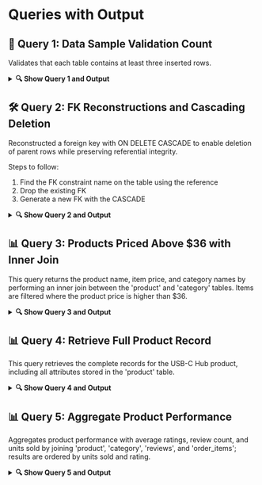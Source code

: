 # Queries with Output

## 🧪 Query 1: Data Sample Validation Count 

Validates that each table contains at least three inserted rows.

<details>
  <summary><strong>🔍 Show Query 1 and Output</strong></summary>

  ```sql
SELECT 
    CASE 
        WHEN COUNT(*) = 0 THEN 'All tables have >= 3 rows'
        ELSE 'Some tables have fewer than 3 rows'
    END AS `Insert Check`
FROM information_schema.tables
WHERE table_schema = 'dbms_project'
	AND table_rows < 3;
```

<img width="219" height="66" alt="image" src="https://github.com/user-attachments/assets/c831a692-3111-4d71-9acb-26bf606363b0" />

</details>


## 🛠️ Query 2: FK Reconstructions and Cascading Deletion

Reconstructed a foreign key with ON DELETE CASCADE to enable deletion of parent rows while preserving referential integrity.

Steps to follow:
   1. Find the FK constraint name on the table using the reference 
   2. Drop the existing FK
   3. Generate a new FK with the CASCADE

<details>
  <summary><strong>🔍 Show Query 2 and Output</strong></summary>
  
```sql
SELECT 
	constraint_name 						    #Name of the FK/PK/Constraint
FROM 
	information_schema.key_column_usage			#Metadata mapping key columns and their references 
WHERE table_schema = 'dbms_project' 			#Database containing the child table
    AND table_name = 'driver' 					#Child table containing the FK we want to modify 
    AND referenced_table_name = 'employees';	#Parent table the FK points to 

-- Step 2: Drop the existing FK from driver
ALTER TABLE driver							
DROP FOREIGN KEY driver_ibfk_1;

-- Step 3: Recreate FK with cascade rules
ALTER TABLE driver 
ADD CONSTRAINT fk_driver_employee
FOREIGN KEY (employee_id) REFERENCES employees(employee_id) ON DELETE CASCADE;    -- Cascades delete and update actions to child table


-- Repeat for related tables
ALTER TABLE vehicle_fulfillment
DROP FOREIGN KEY vehicle_fulfillment_ibfk_2;

ALTER TABLE vehicle_fulfillment
ADD CONSTRAINT fk_vehicle_fulfillment_driver 
FOREIGN KEY (driver_id) REFERENCES driver(driver_id) ON DELETE CASCADE;

ALTER TABLE delivery
DROP FOREIGN KEY delivery_ibfk_1;

ALTER TABLE delivery
ADD CONSTRAINT fk_delivery_vehicle_fulfillment
FOREIGN KEY (vehicle_id) REFERENCES vehicle_fulfillment(vehicle_id) ON DELETE CASCADE;

ALTER TABLE fulfillment_method
DROP FOREIGN KEY fulfillment_method_ibfk_1;

ALTER TABLE fulfillment_method
ADD CONSTRAINT fk_fulfillment_method_delivery
FOREIGN KEY (delivery_id) REFERENCES delivery(delivery_id) ON DELETE CASCADE;

ALTER TABLE pick_up_location
DROP FOREIGN KEY pick_up_location_ibfk_1;

ALTER TABLE pick_up_location
ADD CONSTRAINT fk_pick_up_location_vehicle_fulfillment
FOREIGN KEY (vehicle_id) REFERENCES vehicle_fulfillment(vehicle_id) ON DELETE CASCADE;
```

<img width="1561" height="262" alt="image" src="https://github.com/user-attachments/assets/7686c7db-74e4-4ba4-a0fd-38d08a55734b" />


```sql
-- View employees table
SELECT * FROM employees;
```

<img width="783" height="106" alt="image" src="https://github.com/user-attachments/assets/71814c40-2bea-47b0-80e0-ffd298025cb5" />

⚠️ Warning: Deleting by name in production environments is risky—consider using the primary key instead.
```sql
-- Disable safe updates (allows deletes without key filters)
SET SQL_SAFE_UPDATES = 0; 

-- Demo delete: remove all employees named Brandon
-- (For demo only — in production, delete by primary key)
DELETE FROM employees
WHERE first_name = 'Brandon';
```

<img width="781" height="81" alt="image" src="https://github.com/user-attachments/assets/b8ec5107-32db-43b2-9600-1f282d2ded21" />

</details>


## 📊 Query 3: Products Priced Above $36 with Inner Join 

This query returns the product name, item price, and category names by performing an inner join between the 'product' and 'category' tables. Items are filtered where the product price is higher than $36.

<details>
	<summary><strong>🔍 Show Query 3 and Output</strong></summary>
		
```sql 
SELECT 
	p.product_name, 
    p.item_price, 
    c.category_name 
FROM product p
INNER JOIN category c
	ON p.category_id = c.category_id
WHERE p.item_price > 36 
ORDER BY p.item_price DESC; 
```

<img width="424" height="65" alt="image" src="https://github.com/user-attachments/assets/127bbe4f-7b2d-45a5-a797-e4481497f369" />

</details>


## 📊 Query 4: Retrieve Full Product Record 

This query retrieves the complete records for the USB-C Hub product, including all attributes stored in the 'product' table.

<details>
	<summary><strong>🔍 Show Query 4 and Output</strong></summary>

```sql
SELECT * 
FROM product 
WHERE product_name = 'USB-C Hub' 
ORDER BY product_name ASC;
```

<img width="407" height="29" alt="image" src="https://github.com/user-attachments/assets/1ff2ec2f-b67b-4486-87b6-f4ff7ec92094" />

</details>


## 📊 Query 5: Aggregate Product Performance

Aggregates product performance with average ratings, review count, and units sold by joining 'product', 'category', 'reviews', and 'order_items'; results are ordered by units sold and rating.

<details>
	<summary><strong>🔍 Show Query 5 and Output</strong></summary>

```sql
SELECT 
	p.product_id, 
	p.product_name, 
	c.category_name, 
	p.item_price, 
	AVG(r.rating) AS average_rating, 
	COUNT(r.review_id) AS total_reviews, 
	COALESCE(SUM(oi.quantity), 0) AS total_units_sold
FROM product p 
JOIN category c
	ON p.category_id = c.category_id 
LEFT JOIN reviews r
	ON p.product_id = r.product_id 
LEFT JOIN order_items oi
	ON p.product_id = oi.product_id 
GROUP BY 
	p.product_id, 
    p.product_name, 
	c.category_name, 
	p.item_price 
ORDER BY 
	total_units_sold DESC, 
	average_rating DESC;
```

<img width="965" height="114" alt="image" src="https://github.com/user-attachments/assets/86f566ba-e869-49c6-96b1-a0b2fda6c85f" />

</details>
